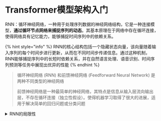 # Transformer模型架构入门

RNN：循环神经网络，一种用于处理序列数据的神经网络结构，它是一种连接模型，**通过循环节点网络来捕捉序列的动态**。其基本原理在于网络中存在循环连接，使得网络具有记忆能力，能够捕捉时间序列中的依赖关系。

{% hint style="info" %}
RNN的核心结构包括一个隐藏状态向量，该向量随着输入序列的每个时间步进行更新，从而在不同时间步传递信息。通过这种机制，RNN能够捕捉序列中的长短时依赖关系，并在自然语言处理、语音识别、时间序列预测等任务中展现出优异的性能
{% endhint %}

> 循环神经网络 (RNN) 和前馈神经网络 (Feedforward Neural Network) 是两种不同类型的神经网络
>
> 前馈神经网络是一种最简单的神经网络，其特点是信息从输入层流向输出层，不存在循环连接（独立性假设）。使得机器学习取得了很大的进展，适用于解决简单的回归问题或分类问题

<details>

<summary>RNN的局限性</summary>

循环神经网络(RNN)和LSTM一直将神经网络应用于NLP序列模型。然而，当面对长序列和大量参数时，循环神经网络因为**梯度消失、梯度爆炸和计算效率低**

</details>

